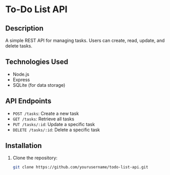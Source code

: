 # To-Do List API

## Description
A simple REST API for managing tasks. Users can create, read, update, and delete tasks.

## Technologies Used
- Node.js
- Express
- SQLite (for data storage)

## API Endpoints
- `POST /tasks`: Create a new task
- `GET /tasks`: Retrieve all tasks
- `PUT /tasks/:id`: Update a specific task
- `DELETE /tasks/:id`: Delete a specific task

## Installation
1. Clone the repository:
   ```bash
   git clone https://github.com/yourusername/todo-list-api.git
